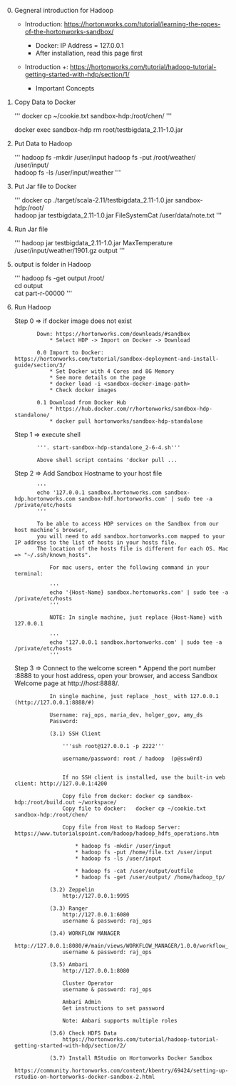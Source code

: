 0. Gegneral introduction for Hadoop
    
    * Introduction: https://hortonworks.com/tutorial/learning-the-ropes-of-the-hortonworks-sandbox/
        - Docker: IP Address = 127.0.0.1
        - After installation, read this page first
        
    * Introduction +: https://hortonworks.com/tutorial/hadoop-tutorial-getting-started-with-hdp/section/1/
        - Important Concepts
        
1. Copy Data to Docker

    '''
    docker cp ~/cookie.txt sandbox-hdp:/root/chen/
    '''
    
    docker exec sandbox-hdp rm root/testbigdata_2.11-1.0.jar
    
2. Put Data to Hadoop
    
    '''
    hadoop fs -mkdir /user/input
    hadoop fs -put /root/weather/ /user/input/     
    hadoop fs -ls /user/input/weather
    '''
    
3. Put Jar file to Docker
    
    '''
    docker cp ./target/scala-2.11/testbigdata_2.11-1.0.jar sandbox-hdp:/root/   
    hadoop jar testbigdata_2.11-1.0.jar FileSystemCat /user/data/note.txt
    '''
    
4. Run Jar file
    
    '''
    hadoop jar testbigdata_2.11-1.0.jar MaxTemperature /user/input/weather/1901.gz output
    '''
    
5. output is folder in Hadoop

    '''
    hadoop fs -get output /root/   
    cd output    
    cat part-r-00000
    '''
    
6. Run Hadoop
 
    Step 0 => if docker image does not exist
    
              Down: https://hortonworks.com/downloads/#sandbox
                  * Select HDP -> Import on Docker -> Download
              
              0.0 Import to Docker: https://hortonworks.com/tutorial/sandbox-deployment-and-install-guide/section/3/
                  * Set Docker with 4 Cores and 8G Memory
                  * See more details on the page
                  * docker load -i <sandbox-docker-image-path>
                  * Check docker images
                  
              0.1 Download from Docker Hub
                  * https://hub.docker.com/r/hortonworks/sandbox-hdp-standalone/
                  * docker pull hortonworks/sandbox-hdp-standalone 
                  
    Step 1 => execute shell
              
              '''. start-sandbox-hdp-standalone_2-6-4.sh'''
              
              Above shell script contains 'docker pull ...
              
    Step 2 => Add Sandbox Hostname to your host file  
    
              '''
              echo '127.0.0.1 sandbox.hortonworks.com sandbox-hdp.hortonworks.com sandbox-hdf.hortonworks.com' | sudo tee -a /private/etc/hosts
              '''
    
              To be able to access HDP services on the Sandbox from our host machine’s browser, 
              you will need to add sandbox.hortonworks.com mapped to your IP address to the list of hosts in your hosts file. 
              The location of the hosts file is different for each OS. Mac => "~/.ssh/known_hosts".
                  
                  For mac users, enter the following command in your terminal:
                  
                  '''
                  echo '{Host-Name} sandbox.hortonworks.com' | sudo tee -a /private/etc/hosts
                  '''
                  
                  NOTE: In single machine, just replace {Host-Name} with 127.0.0.1
                  
                  '''
                  echo '127.0.0.1 sandbox.hortonworks.com' | sudo tee -a /private/etc/hosts
                  '''
                  
    Step 3 => Connect to the welcome screen
              * Append the port number :8888 to your host address, open your browser, and access Sandbox Welcome page at http://_host_:8888/.
                    
                  In single machine, just replace _host_ with 127.0.0.1 (http://127.0.0.1:8888/#)
                  
                  Username: raj_ops, maria_dev, holger_gov, amy_ds
                  Password:
                 
                  (3.1) SSH Client
                      
                      '''ssh root@127.0.0.1 -p 2222'''
                      
                      username/password: root / hadoop  (p@ssw0rd)
                 
                      
                      If no SSH client is installed, use the built-in web client: http://127.0.0.1:4200
                      
                      Copy file from docker: docker cp sandbox-hdp:/root/build.out ~/workspace/
                      Copy file to docker:   docker cp ~/cookie.txt sandbox-hdp:/root/chen/                      
                      
                      Copy file from Host to Hadoop Server: https://www.tutorialspoint.com/hadoop/hadoop_hdfs_operations.htm
                          
                          * hadoop fs -mkdir /user/input 
                          * hadoop fs -put /home/file.txt /user/input 
                          * hadoop fs -ls /user/input 
                          
                          * hadoop fs -cat /user/output/outfile 
                          * hadoop fs -get /user/output/ /home/hadoop_tp/ 
                                            
                  (3.2) Zeppelin
                      http://127.0.0.1:9995
                                           
                  (3.3) Ranger
                      http://127.0.0.1:6080                       
                      username & password: raj_ops
                                                            
                  (3.4) WORKFLOW MANAGER
                      http://127.0.0.1:8080/#/main/views/WORKFLOW_MANAGER/1.0.0/workflow_manager                      
                      username & password: raj_ops
                                                                          
                  (3.5) Ambari
                      http://127.0.0.1:8080
                      
                      Cluster Operator
                      username & password: raj_ops
                      
                      Ambari Admin 
                      Get instructions to set password
                      
                      Note: Ambari supports multiple roles
                           
                  (3.6) Check HDFS Data
                      https://hortonworks.com/tutorial/hadoop-tutorial-getting-started-with-hdp/section/2/
                                        
                  (3.7) Install RStudio on Hortonworks Docker Sandbox
                      https://community.hortonworks.com/content/kbentry/69424/setting-up-rstudio-on-hortonworks-docker-sandbox-2.html
